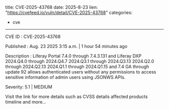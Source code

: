 
title: CVE-2025-43768
date: 2025-8-23
lien: "https://cvefeed.io/vuln/detail/CVE-2025-43768"
categories:
  - cve
---

CVE ID : CVE-2025-43768

Published :  Aug. 23
2025
3:15 a.m. | 1 hour
54 minutes ago

Description : Liferay Portal 7.4.0 through 7.4.3.131
and Liferay DXP 2024.Q4.0 through 2024.Q4.7
2024.Q3.1 through 2024.Q3.13
2024.Q2.0 through 2024.Q2.13
2024.Q1.1 through 2024.Q1.15 and 7.4 GA through update 92 allows authenticated users without any permissions to access sensitive information of admin users using JSONWS APIs.

Severity: 5.1 | MEDIUM

Visit the link for more details
such as CVSS details
affected products
timeline
and more...
